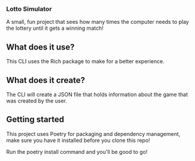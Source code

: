 ### Lotto Simulator

A small, fun project that sees how many times the computer needs to play the lottery until it gets a winning match!

## What does it use?

This CLI uses the Rich package to make for a better experience.

## What does it create?

The CLI will create a JSON file that holds information about the game that was created by the user.

## Getting started

This project uses Poetry for packaging and dependency management, make sure you have it installed before you clone this repo!

Run the poetry install command and you'll be good to go!